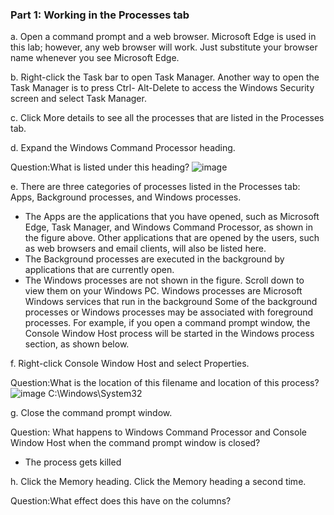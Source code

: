 ### Part 1: Working in the Processes tab
a. Open a command prompt and a web browser.
Microsoft Edge is used in this lab; however, any web browser will work. Just substitute your browser
name whenever you see Microsoft Edge.

b. Right-click the Task bar to open Task Manager. Another way to open the Task Manager is to press Ctrl-
Alt-Delete to access the Windows Security screen and select Task Manager.

c. Click More details to see all the processes that are listed in the Processes tab.

d. Expand the Windows Command Processor heading.

Question:What is listed under this heading?
![image](https://user-images.githubusercontent.com/65653010/236672673-5079de30-6332-4242-8d8e-6ec0c6e8a0ad.png)

e. There are three categories of processes listed in the Processes tab: Apps, Background processes, and
Windows processes.
- The Apps are the applications that you have opened, such as Microsoft Edge, Task Manager, and
Windows Command Processor, as shown in the figure above. Other applications that are opened by
the users, such as web browsers and email clients, will also be listed here.
- The Background processes are executed in the background by applications that are currently open.
- The Windows processes are not shown in the figure. Scroll down to view them on your Windows PC.
Windows processes are Microsoft Windows services that run in the background
Some of the background processes or Windows processes may be associated with foreground
processes. For example, if you open a command prompt window, the Console Window Host process will
be started in the Windows process section, as shown below.

f. Right-click Console Window Host and select Properties.

Question:What is the location of this filename and location of this process?
![image](https://user-images.githubusercontent.com/65653010/236672790-750cf89d-e1d6-4047-a814-5bef3150dc02.png)
 C:\Windows\System32
 
 g. Close the command prompt window.

Question: What happens to Windows Command Processor and Console Window Host when the command prompt
window is closed?
- The process gets killed

h. Click the Memory heading. Click the Memory heading a second time.

Question:What effect does this have on the columns?
